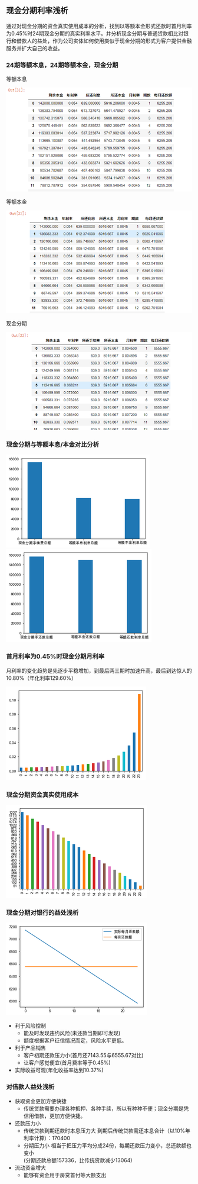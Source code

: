## 现金分期利率浅析

通过对现金分期的资金真实使用成本的分析，找到以等额本金形式还款时首月利率为0.45%时24期现金分期的真实利率水平。并分析现金分期与普通贷款相比对银行和借款人的益处，作为公司实体如何使用类似于现金分期的形式为客户提供金融服务并扩大自己的收益。
### 24期等额本息，24期等额本金，现金分期

等额本息

![等额本息](./shuju2.png)

等额本金

![等额本金](./shuju1.png)

现金分期

![现金分期](./shuju3.png)


### 现金分期与等额本息/本金对比分析

![现金分期与等额本息/本金对比分析1](./1.png)
![现金分期与等额本息/本金对比分析2](./2.png)

### 首月利率为0.45%时现金分期月利率
月利率的变化趋势是先逐步平稳增加，到最后两三期时加速升高，最后到达惊人的10.80%（年化利率129.60%）

![首月利率为0.45%时现金分期月利率](./首月利率为0.45%时现金分期月利率.png)

### 现金分期资金真实使用成本

![现金分期资金真实使用成本](./现金分期资金真实使用成本.png)

### 现金分期对银行的益处浅析

![现金分期对银行的益处浅析](./现金分期对银行的益处浅析.png)

* 利于风险控制
    * 能及时发现违约风险(未还款当期即可发现)
    * 额度根据客户征信情况而定，风险水平更低。
* 利于产品销售
    * 客户初期还款压力小(首月还7143.55与6555.67对比)
    * 让客户感觉便宜(首月费率等于0.45%)
* 实际收益可观(年化收益率达到10.37%)


### 对借款人益处浅析

* 获取资金更加方便快捷
     * 传统贷款需要办理各种抵押、各种手续，所以有种种不便；现金分期是凭信用借款，更加方便快捷。
* 还款压力小
    * 传统贷款到期还款时本息压力大
        到期后传统贷款需还本息合计（以10%年利率计算）：170400
    * 分期压力小
        相当于把压力平均分成24份，每期还款压力变小，总还款额也变小      
         (分期还款总额157336，比传统贷款减少13064)
* 流动资金增大
     * 能够有资金用于房贷首付等大额支出